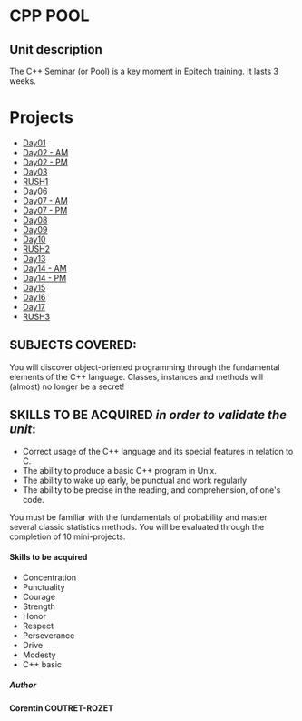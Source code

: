 # CPP POOL

## Unit description

The C++ Seminar (or Pool) is a key moment in Epitech training. It lasts 3 weeks.


# Projects
* [Day01](https://github.com/sheiiva/Epitech/2ndYear/CPPPOOL/cpp_d01_2019)
* [Day02 - AM](https://github.com/sheiiva/Epitech/2ndYear/CPPPOOL/cpp_d02m_2019)
* [Day02 - PM](https://github.com/sheiiva/Epitech/2ndYear/CPPPOOL/cpp_d02a_2019)
* [Day03](https://github.com/sheiiva/Epitech/2ndYear/CPPPOOL/cpp_d03_2019)
* [RUSH1](https://github.com/sheiiva/Epitech/2ndYear/CPPPOOL/cpp_rush1_2019)
* [Day06](https://github.com/sheiiva/Epitech/2ndYear/CPPPOOL/cpp_d06_2019)
* [Day07 - AM](https://github.com/sheiiva/Epitech/2ndYear/CPPPOOL/cpp_d07m_2019)
* [Day07 - PM](https://github.com/sheiiva/Epitech/2ndYear/CPPPOOL/cpp_d07a_2019)
* [Day08](https://github.com/sheiiva/Epitech/2ndYear/CPPPOOL/cpp_d08_2019)
* [Day09](https://github.com/sheiiva/Epitech/2ndYear/CPPPOOL/cpp_d09_2019)
* [Day10](https://github.com/sheiiva/Epitech/2ndYear/CPPPOOL/cpp_d10_2019)
* [RUSH2](https://github.com/sheiiva/Epitech/2ndYear/CPPPOOL/cpp_rush2_2019)
* [Day13](https://github.com/sheiiva/Epitech/2ndYear/CPPPOOL/cpp_d13_2019)
* [Day14 - AM](https://github.com/sheiiva/Epitech/2ndYear/CPPPOOL/cpp_d14m_2019)
* [Day14 - PM](https://github.com/sheiiva/Epitech/2ndYear/CPPPOOL/cpp_d14a_2019)
* [Day15](https://github.com/sheiiva/Epitech/2ndYear/CPPPOOL/cpp_d15_2019)
* [Day16](https://github.com/sheiiva/Epitech/2ndYear/CPPPOOL/cpp_d16_2019)
* [Day17](https://github.com/sheiiva/Epitech/2ndYear/CPPPOOL/cpp_d17_2019)
* [RUSH3](https://github.com/sheiiva/Epitech/2ndYear/CPPPOOL/cpp_rush3_2019)


## SUBJECTS COVERED:
You will discover object-oriented programming through the fundamental elements of the C++ language. Classes, instances and methods will (almost) no longer be a secret! 

## SKILLS TO BE ACQUIRED *in order to validate the unit*:

* Correct usage of the C++ language and its special features in relation to C.
* The ability  to produce a basic C++ program in Unix.
* The ability to wake up early, be punctual and work regularly
* The ability to be precise in the reading, and comprehension, of one's code.

You must be familiar with the fundamentals of probability and master several classic statistics methods. 
You will be evaluated through the completion of 10 mini-projects.

#### Skills to be acquired

* Concentration
* Punctuality
* Courage
* Strength
* Honor
* Respect
* Perseverance
* Drive
* Modesty
* C++ basic


##### Author
**Corentin COUTRET-ROZET**